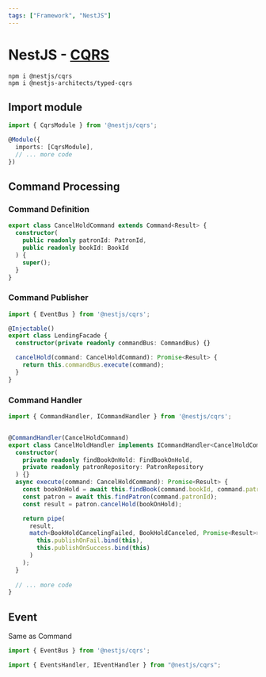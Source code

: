 ```yaml
---
tags: ["Framework", "NestJS"]
---
```


# NestJS - [CQRS](https://docs.nestjs.com/recipes/cqrs)


<TagLinks />

```
npm i @nestjs/cqrs
npm i @nestjs-architects/typed-cqrs
```

## Import module

```ts
import { CqrsModule } from '@nestjs/cqrs';

@Module({
  imports: [CqrsModule],
  // ... more code
})
```

## Command Processing

### Command Definition
```ts
export class CancelHoldCommand extends Command<Result> {
  constructor(
    public readonly patronId: PatronId,
    public readonly bookId: BookId
  ) {
    super();
  }
}
```

### Command Publisher

```ts
import { EventBus } from '@nestjs/cqrs';

@Injectable()
export class LendingFacade {
  constructor(private readonly commandBus: CommandBus) {}

  cancelHold(command: CancelHoldCommand): Promise<Result> {
    return this.commandBus.execute(command);
  }
}
```

### Command Handler

```ts
import { CommandHandler, ICommandHandler } from '@nestjs/cqrs';


@CommandHandler(CancelHoldCommand)
export class CancelHoldHandler implements ICommandHandler<CancelHoldCommand> {
  constructor(
    private readonly findBookOnHold: FindBookOnHold,
    private readonly patronRepository: PatronRepository
  ) {}
  async execute(command: CancelHoldCommand): Promise<Result> {
    const bookOnHold = await this.findBook(command.bookId, command.patronId);
    const patron = await this.findPatron(command.patronId);
    const result = patron.cancelHold(bookOnHold);

    return pipe(
      result,
      match<BookHoldCancelingFailed, BookHoldCanceled, Promise<Result>>(
        this.publishOnFail.bind(this),
        this.publishOnSuccess.bind(this)
      )
    );
  }
  
  // ... more code
}
```

## Event 

Same as Command

```ts
import { EventBus } from '@nestjs/cqrs';

import { EventsHandler, IEventHandler } from "@nestjs/cqrs";
```